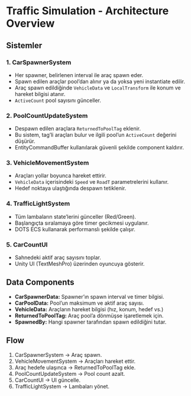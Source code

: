 # Traffic Simulation - Architecture Overview

## Sistemler

### 1. CarSpawnerSystem
- Her spawner, belirlenen interval ile araç spawn eder.
- Spawn edilen araçlar pool’dan alınır ya da yoksa yeni instantiate edilir.
- Araç spawn edildiğinde `VehicleData` ve `LocalTransform` ile konum ve hareket bilgisi atanır.
- `ActiveCount` pool sayısını günceller.

### 2. PoolCountUpdateSystem
- Despawn edilen araçlara `ReturnedToPoolTag` eklenir.
- Bu sistem, tag’li araçları bulur ve ilgili pool’un `ActiveCount` değerini düşürür.
- EntityCommandBuffer kullanılarak güvenli şekilde component kaldırır.

### 3. VehicleMovementSystem
- Araçları yollar boyunca hareket ettirir.
- `VehicleData` içerisindeki `Speed` ve `RoadT` parametrelerini kullanır.
- Hedef noktaya ulaştığında despawn tetiklenir.

### 4. TrafficLightSystem
- Tüm lambaların state’lerini günceller (Red/Green).
- Başlangıçta sıralamaya göre timer gecikmesi uygulanır.
- DOTS ECS kullanarak performanslı şekilde çalışır.

### 5. CarCountUI
- Sahnedeki aktif araç sayısını toplar.
- Unity UI (TextMeshPro) üzerinden oyuncuya gösterir.

## Data Components

- **CarSpawnerData:** Spawner’ın spawn interval ve timer bilgisi.
- **CarPoolData:** Pool’un maksimum ve aktif araç sayısı.
- **VehicleData:** Araçların hareket bilgisi (hız, konum, hedef vs.)
- **ReturnedToPoolTag:** Araç pool’a dönmüşse işaretlemek için.
- **SpawnedBy:** Hangi spawner tarafından spawn edildiğini tutar.

## Flow

1. CarSpawnerSystem → Araç spawn.
2. VehicleMovementSystem → Araçları hareket ettir.
3. Araç hedefe ulaşınca → ReturnedToPoolTag ekle.
4. PoolCountUpdateSystem → Pool count azalt.
5. CarCountUI → UI güncelle.
6. TrafficLightSystem → Lambaları yönet.
